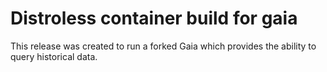 # Distroless container build for gaia

This release was created to run a forked Gaia which provides the ability to query
historical data.